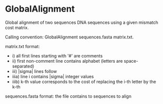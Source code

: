 # GlobalAlignment
Global alignment of two sequences DNA sequences using a given mismatch cost matrix.

Calling convention: GlobalAlignment sequences.fasta matrix.txt.

matrix.txt format:
- i) all first lines starting with '#' are comments 
- ii) first non-comment line contains alphabet (letters are space-separated)
- iii) |sigma| lines follow
- iiia) line i contains |sigma| integer values
- iiib) k-th value corresponds to the cost of replacing the i-th letter by the k-th

sequences.fasta format: the file contains to sequences to align
